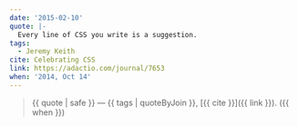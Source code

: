 ```yaml
---
date: '2015-02-10'
quote: |-
  Every line of CSS you write is a suggestion.
tags:
  - Jeremy Keith
cite: Celebrating CSS
link: https://adactio.com/journal/7653
when: '2014, Oct 14'
---
```


> {{ quote | safe }}
> — {{ tags | quoteByJoin }}, [{{ cite }}]({{ link }}). ({{ when }})
